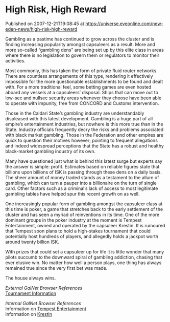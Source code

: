 # High Risk, High Reward
Published on 2007-12-21T19:08:45 at https://universe.eveonline.com/new-eden-news/high-risk-high-reward

Gambling as a pastime has continued to grow across the cluster and is finding increasing popularity amongst capsuleers as a result. More and more so-called “gambling dens” are being set up by this elite class in areas where there is no legislation to govern them or regulators to monitor their activities. 

Most commonly, this has taken the form of private fluid router networks. There are countless arrangements of this type, rendering it effectively impossible for the more questionable establishments to be found and dealt with. For a more traditional feel, some betting games are even hosted aboard any vessels at a capsuleers’ disposal. Ships that can move out to low-sec and nullsec security areas whenever they choose have been able to operate with impunity, free from CONCORD and Customs intervention. 

Those in the Caldari State’s gambling industry are understandably displeased with this latest development. Gambling is a huge part of all empire’s entertainment industries, but nowhere is this more true than in the State. Industry officials frequently decry the risks and problems associated with black market gambling. Those in the Federation and other empires are quick to question their motives however; pointing to frequent allegations and indeed widespread perceptions that the State has a robust and healthy black-market gambling industry of its own. 

Many have questioned just what is behind this latest surge but experts say the answer is simple: profit. Estimates based on reliable figures state that billions upon billions of ISK is passing through these dens on a daily basis. The sheer amount of money traded stands as a testament to the allure of gambling, which can turn a pauper into a billionaire on the turn of single card. Other factors such as a criminal’s lack of access to most legitimate gambling tables have helped spur this recent growth on as well. 

One increasingly popular form of gambling amongst the capsuleer class at this time is poker, a game that stretches back to the early settlement of the cluster and has seen a myriad of reinventions in its time. One of the more dominant groups in the poker industry at the moment is Tempest Entertainment, owned and operated by the capsuleer Krestin. It is rumoured that Tempest soon plans to hold a high-stakes tournament that could potentially host hundreds of players, and allegedly holds a jackpot worth around twenty billion ISK. 

With prizes that could set a capsuleer up for life it is little wonder that many pilots succumb to the downward spiral of gambling addiction, chasing that ever elusive win. No matter how well a person plays, one thing has always remained true since the very first bet was made. 

The house always wins. 

_External GalNet Browser References_   
[Tournament Information](http://myeve.eve-online.com/ingameboard.asp?a=topic&threadID=658549)

_Internal GalNet Browser References_   
Information on [Tempest Entertainment](showinfo:2//540081805)   
Information on [Krestin](showinfo:1376//184249681)
